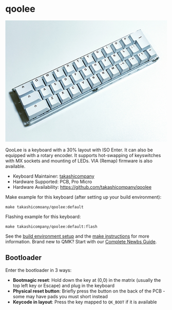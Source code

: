 # qoolee

![qoolee](https://github.com/takashicompany/qoolee/raw/master/images/qmk.jpg?raw=true)

QooLee is a keyboard with a 30% layout with ISO Enter.
It can also be equipped with a rotary encoder.
It supports hot-swapping of keyswitches with MX sockets and mounting of LEDs.
VIA (Remap) firmware is also available.

* Keyboard Maintainer: [takashicompany](https://github.com/takashicompany)
* Hardware Supported: PCB, Pro Micro
* Hardware Availability: https://github.com/takashicompany/qoolee

Make example for this keyboard (after setting up your build environment):

    make takashicomoany/qoolee:default

Flashing example for this keyboard:

    make takashicompany/qoolee:default:flash

See the [build environment setup](https://docs.qmk.fm/#/getting_started_build_tools) and the [make instructions](https://docs.qmk.fm/#/getting_started_make_guide) for more information. Brand new to QMK? Start with our [Complete Newbs Guide](https://docs.qmk.fm/#/newbs).

## Bootloader

Enter the bootloader in 3 ways:

* **Bootmagic reset**: Hold down the key at (0,0) in the matrix (usually the top left key or Escape) and plug in the keyboard
* **Physical reset button**: Briefly press the button on the back of the PCB - some may have pads you must short instead
* **Keycode in layout**: Press the key mapped to `QK_BOOT` if it is available

